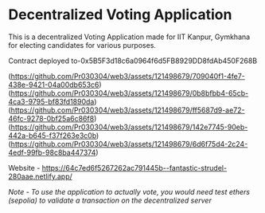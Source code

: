 # Decentralized Voting Application 

This is a decentralized Voting Application made for IIT Kanpur, Gymkhana for electing candidates for various purposes.

Contract deployed to-0x5B5F3d18c6a0964f6d5FB8929DD8fdAb450F268B

(https://github.com/Pr030304/web3/assets/121498679/709040f1-4fe7-438e-9421-04a00db653c6)
(https://github.com/Pr030304/web3/assets/121498679/0b8bfbb4-65cb-4ca3-9795-bf83fd1890da)
(https://github.com/Pr030304/web3/assets/121498679/ff5687d9-ae72-46fc-9278-0bf25a6c86f8)
(https://github.com/Pr030304/web3/assets/121498679/142e7745-90eb-442a-b645-f37f263e3c0b)
(https://github.com/Pr030304/web3/assets/121498679/6d6f75d4-2c24-4edf-99fb-98c8ba447374)


Website - https://64c7ed6f5267262ac791445b--fantastic-strudel-280aae.netlify.app/

*Note - To use the application to actually vote, you would need test ethers (sepolia) to validate a transaction on the decentralized server*

